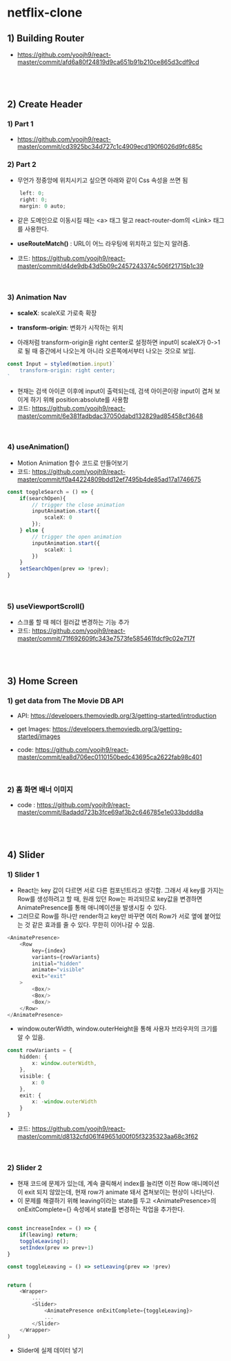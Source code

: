 # netflix-clone

## 1) Building Router

- https://github.com/yoojh9/react-master/commit/afd6a80f24819d9ca651b91b210ce865d3cdf9cd

<br><br>

## 2) Create Header

### 1) Part 1

- https://github.com/yoojh9/react-master/commit/cd3925bc34d727c1c4909ecd190f6026d9fc685c

### 2) Part 2

- 무언가 정중앙에 위치시키고 싶으면 아래와 같이 Css 속성을 쓰면 됨

```TypeScript
    left: 0;
    right: 0;
    margin: 0 auto;
```

- 같은 도메인으로 이동시킬 때는 \<a\> 태그 말고 react-router-dom의 \<Link\> 태그를 사용한다.

- **useRouteMatch()** : URL이 어느 라우팅에 위치하고 있는지 알려줌.

- 코드: https://github.com/yoojh9/react-master/commit/d4de9db43d5b09c2457243374c506f21715b1c39

<br>

### 3) Animation Nav

- **scaleX**: scaleX로 가로축 확장
- **transform-origin**: 변화가 시작하는 위치

- 아래처럼 transform-origin을 right center로 설정하면 input이 scaleX가 0->1로 될 때 중간에서 나오는게 아니라 오른쪽에서부터 나오는 것으로 보임.

```TypeScript
const Input = styled(motion.input)`
    transform-origin: right center;
`
```

- 현재는 검색 아이콘 이후에 input이 출력되는데, 검색 아이콘이랑 input이 겹쳐 보이게 하기 위해 position:absolute를 사용함
- 코드: https://github.com/yoojh9/react-master/commit/6e381fadbdac37050dabd132829ad85458cf3648

<br>

### 4) useAnimation()

- Motion Animation 함수 코드로 만들어보기
- 코드: https://github.com/yoojh9/react-master/commit/f0a44224809bdd12ef7495b4de85ad17a1746675

```TypeScript
const toggleSearch = () => {
    if(searchOpen){
        // trigger the close animation
        inputAnimation.start({
            scaleX: 0
        });
    } else {
        // trigger the open animation
        inputAnimation.start({
            scaleX: 1
        })
    }
    setSearchOpen(prev => !prev);
}
```

<br>

### 5) useViewportScroll()

- 스크롤 할 때 헤더 컬러값 변경하는 기능 추가
- 코드: https://github.com/yoojh9/react-master/commit/71f692609fc343e7573fe585461fdcf9c02e717f

<br><br>

## 3) Home Screen

### 1) get data from The Movie DB API

- API: https://developers.themoviedb.org/3/getting-started/introduction

- get Images: https://developers.themoviedb.org/3/getting-started/images

- code: https://github.com/yoojh9/react-master/commit/ea8d706ec0110150bedc43695ca2622fab98c401

<br>

### 2) 홈 화면 배너 이미지

- code : https://github.com/yoojh9/react-master/commit/8adadd723b3fce69af3b2c646785e1e033bddd8a

<br><br>

## 4) Slider

### 1) Slider 1

- React는 key 값이 다르면 서로 다른 컴포넌트라고 생각함. 그래서 새 key를 가지는 Row를 생성하려고 할 때, 원래 있던 Row는 파괴되므로 key값을 변경하면 AnimatePresence를 통해 애니메이션을 발생시킬 수 있다.
- 그러므로 Row를 하나만 render하고 key만 바꾸면 여러 Row가 서로 옆에 붙어있는 것 같은 효과를 줄 수 있다. 무한히 이어나갈 수 있음.

```TypeScript
<AnimatePresence>
    <Row
        key={index}
        variants={rowVariants}
        initial="hidden"
        animate="visible"
        exit="exit"
    >
        <Box/>
        <Box/>
        <Box/>
    </Row>
</AnimatePresence>
```

- window.outerWidth, window.outerHeight을 통해 사용자 브라우저의 크기를 알 수 있음.

```TypeScript
const rowVariants = {
    hidden: {
        x: window.outerWidth,
    },
    visible: {
        x: 0
    },
    exit: {
        x: -window.outerWidth
    }
}
```

- 코드: https://github.com/yoojh9/react-master/commit/d8132cfd061f49651d00f05f3235323aa68c3f62

<br>

### 2) Slider 2

- 현재 코드에 문제가 있는데, 계속 클릭해서 index를 늘리면 이전 Row 애니메이션이 exit 되지 않았는데, 현재 row가 animate 돼서 겹쳐보이는 현상이 나타난다.
- 이 문제를 해결하기 위해 leaving이라는 state를 두고 \<AnimatePresence\>의 onExitComplete={} 속성에서 state를 변경하는 작업을 추가한다.

```TypeScript

const increaseIndex = () => {
    if(leaving) return;
    toggleLeaving();
    setIndex(prev => prev+1)
}

const toggleLeaving = () => setLeaving(prev => !prev)


return (
    <Wrapper>
        ...
        <Slider>
            <AnimatePresence onExitComplete={toggleLeaving}>
            ...
        </Slider>
    </Wrapper>
)
```

- Slider에 실제 데이터 넣기
